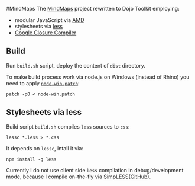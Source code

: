 #MindMaps
The [MindMaps](https://github.com/drichard/mindmaps) project rewritten to Dojo Toolkit employing:

- modular JavaScript via [AMD](http://requirejs.org/docs/whyamd.html)
- stylesheets via [less](http://lesscss.org/)
- [Google Closure Compiler](http://code.google.com/p/closure-compiler/)

## Build
Run `build.sh` script, deploy the content of `dist` directory.

To make build process work via node.js on Windows (instead of Rhino) you need to apply [`node-win.patch`](http://bugs.dojotoolkit.org/ticket/15413):

    patch -p0 < node-win.patch

## Stylesheets via less
Build script `build.sh` compiles `less` sources to `css`:
    
    lessc *.less > *.css

It depends on `lessc`, intall it via:

    npm install -g less

Currently I do not use client side `less` compilation in debug/development mode, because I compile on-the-fly via [SimpLESS](http://wearekiss.com/simpless)([GitHub](https://github.com/paratron/SimpLESS/)).